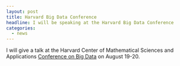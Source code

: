 ```yaml
---
layout: post
title: Harvard Big Data Conference
headline: I will be speaking at the Harvard Big Data Conference
categories:
  - news
---
```


I will give a talk at the Harvard Center of Mathematical Sciences and Applications [Conference on Big Data](http://cmsa.fas.harvard.edu/2019-big-data/) on August 19-20.
